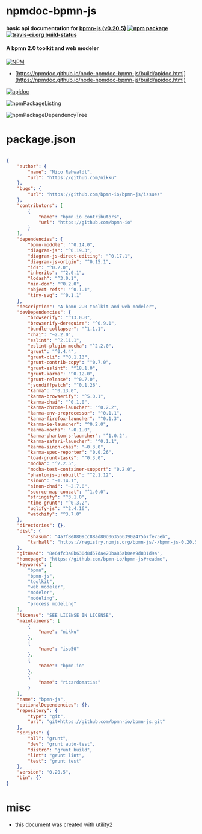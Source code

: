 # npmdoc-bpmn-js

#### basic api documentation for  [bpmn-js (v0.20.5)](https://github.com/bpmn-io/bpmn-js#readme)  [![npm package](https://img.shields.io/npm/v/npmdoc-bpmn-js.svg?style=flat-square)](https://www.npmjs.org/package/npmdoc-bpmn-js) [![travis-ci.org build-status](https://api.travis-ci.org/npmdoc/node-npmdoc-bpmn-js.svg)](https://travis-ci.org/npmdoc/node-npmdoc-bpmn-js)

#### A bpmn 2.0 toolkit and web modeler

[![NPM](https://nodei.co/npm/bpmn-js.png?downloads=true&downloadRank=true&stars=true)](https://www.npmjs.com/package/bpmn-js)

- [https://npmdoc.github.io/node-npmdoc-bpmn-js/build/apidoc.html](https://npmdoc.github.io/node-npmdoc-bpmn-js/build/apidoc.html)

[![apidoc](https://npmdoc.github.io/node-npmdoc-bpmn-js/build/screenCapture.buildCi.browser.%252Ftmp%252Fbuild%252Fapidoc.html.png)](https://npmdoc.github.io/node-npmdoc-bpmn-js/build/apidoc.html)

![npmPackageListing](https://npmdoc.github.io/node-npmdoc-bpmn-js/build/screenCapture.npmPackageListing.svg)

![npmPackageDependencyTree](https://npmdoc.github.io/node-npmdoc-bpmn-js/build/screenCapture.npmPackageDependencyTree.svg)



# package.json

```json

{
    "author": {
        "name": "Nico Rehwaldt",
        "url": "https://github.com/nikku"
    },
    "bugs": {
        "url": "https://github.com/bpmn-io/bpmn-js/issues"
    },
    "contributors": [
        {
            "name": "bpmn.io contributors",
            "url": "https://github.com/bpmn-io"
        }
    ],
    "dependencies": {
        "bpmn-moddle": "^0.14.0",
        "diagram-js": "^0.19.3",
        "diagram-js-direct-editing": "^0.17.1",
        "diagram-js-origin": "^0.15.1",
        "ids": "^0.2.0",
        "inherits": "^2.0.1",
        "lodash": "^3.0.1",
        "min-dom": "^0.2.0",
        "object-refs": "^0.1.1",
        "tiny-svg": "^0.1.1"
    },
    "description": "A bpmn 2.0 toolkit and web modeler",
    "devDependencies": {
        "browserify": "^13.0.0",
        "browserify-derequire": "^0.9.1",
        "bundle-collapser": "^1.1.1",
        "chai": "~2.2.0",
        "eslint": "^2.11.1",
        "eslint-plugin-mocha": "^2.2.0",
        "grunt": "^0.4.4",
        "grunt-cli": "^0.1.13",
        "grunt-contrib-copy": "^0.7.0",
        "grunt-eslint": "^18.1.0",
        "grunt-karma": "^0.12.0",
        "grunt-release": "^0.7.0",
        "jsondiffpatch": "^0.1.26",
        "karma": "^0.13.0",
        "karma-browserify": "^5.0.1",
        "karma-chai": "^0.1.0",
        "karma-chrome-launcher": "^0.2.2",
        "karma-env-preprocessor": "^0.1.1",
        "karma-firefox-launcher": "^0.1.3",
        "karma-ie-launcher": "^0.2.0",
        "karma-mocha": "~0.1.0",
        "karma-phantomjs-launcher": "^1.0.2",
        "karma-safari-launcher": "^0.1.1",
        "karma-sinon-chai": "~0.3.0",
        "karma-spec-reporter": "0.0.26",
        "load-grunt-tasks": "^0.3.0",
        "mocha": "^2.2.5",
        "mocha-test-container-support": "0.2.0",
        "phantomjs-prebuilt": "^2.1.12",
        "sinon": "~1.14.1",
        "sinon-chai": "~2.7.0",
        "source-map-concat": "^1.0.0",
        "stringify": "^3.1.0",
        "time-grunt": "^0.3.2",
        "uglify-js": "^2.4.16",
        "watchify": "^3.7.0"
    },
    "directories": {},
    "dist": {
        "shasum": "4a7f8e8809cc88ad80d0635663902475b7fe73eb",
        "tarball": "https://registry.npmjs.org/bpmn-js/-/bpmn-js-0.20.5.tgz"
    },
    "gitHead": "8e64fc3a8b630d8d57da420ba85ab0ee9d831d9a",
    "homepage": "https://github.com/bpmn-io/bpmn-js#readme",
    "keywords": [
        "bpmn",
        "bpmn-js",
        "toolkit",
        "web modeler",
        "modeler",
        "modeling",
        "process modeling"
    ],
    "license": "SEE LICENSE IN LICENSE",
    "maintainers": [
        {
            "name": "nikku"
        },
        {
            "name": "iso50"
        },
        {
            "name": "bpmn-io"
        },
        {
            "name": "ricardomatias"
        }
    ],
    "name": "bpmn-js",
    "optionalDependencies": {},
    "repository": {
        "type": "git",
        "url": "git+https://github.com/bpmn-io/bpmn-js.git"
    },
    "scripts": {
        "all": "grunt",
        "dev": "grunt auto-test",
        "distro": "grunt build",
        "lint": "grunt lint",
        "test": "grunt test"
    },
    "version": "0.20.5",
    "bin": {}
}
```



# misc
- this document was created with [utility2](https://github.com/kaizhu256/node-utility2)

